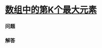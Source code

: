 # [数组中的第K个最大元素](https://leetcode-cn.com/problems/kth-largest-element-in-an-array)

### 问题

### 解答

```

```


